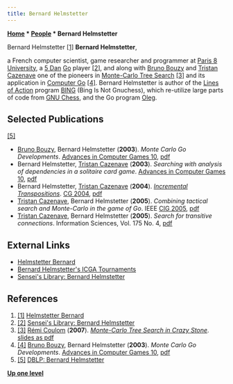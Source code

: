 ```yaml
---
title: Bernard Helmstetter
---
```

**[Home](Home "Home") * [People](People "People") * Bernard Helmstetter**

[](http://www.ai.univ-paris8.fr/~bh//) Bernard Helmstetter <a id="cite-note-1" href="#cite-ref-1">[1]</a>
**Bernard Helmstetter**,

a French computer scientist, game researcher and programmer at [Paris 8 University](University_of_Paris#8 "University of Paris"), a [5 Dan](https://en.wikipedia.org/wiki/Dan_rank) [Go](Go "Go") player <a id="cite-note-2" href="#cite-ref-2">[2]</a>, and along with [Bruno Bouzy](Bruno_Bouzy "Bruno Bouzy") and [Tristan Cazenave](Tristan_Cazenave "Tristan Cazenave") one of the pioneers in [Monte-Carlo Tree Search](Monte-Carlo_Tree_Search "Monte-Carlo Tree Search") <a id="cite-note-3" href="#cite-ref-3">[3]</a> and its application in [Computer Go](Go "Go") <a id="cite-note-4" href="#cite-ref-4">[4]</a>. Bernard Helmstetter is author of the [Lines of Action](Lines_of_Action "Lines of Action") program [BING](http://www.grappa.univ-lille3.fr/icga/program.php?id=110) (Bing Is Not Gnuchess), which re-utilize large parts of code from [GNU Chess](GNU_Chess "GNU Chess"), and the Go program [Oleg](http://www.grappa.univ-lille3.fr/icga/program.php?id=143).

## Selected Publications

<a id="cite-note-5" href="#cite-ref-5">[5]</a>

- [Bruno Bouzy](Bruno_Bouzy "Bruno Bouzy"), Bernard Helmstetter (**2003**). *Monte Carlo Go Developments*. [Advances in Computer Games 10](Advances_in_Computer_Games_10 "Advances in Computer Games 10"), [pdf](http://www.ai.univ-paris8.fr/~bh/articles/acg10-mcgo.pdf)
- Bernard Helmstetter, [Tristan Cazenave](Tristan_Cazenave "Tristan Cazenave") (**2003**). *Searching with analysis of dependencies in a solitaire card game*. [Advances in Computer Games 10](Advances_in_Computer_Games_10 "Advances in Computer Games 10"), [pdf](http://www.lamsade.dauphine.fr/~cazenave/papers/acg10-solitaire.pdf)
- Bernard Helmstetter, [Tristan Cazenave](Tristan_Cazenave "Tristan Cazenave") (**2004**). *[Incremental Transpositions](http://link.springer.com/chapter/10.1007/11674399_15)*. [CG 2004](CG_2004 "CG 2004"), [pdf](http://www.ai.univ-paris8.fr/~bh/articles/it.pdf)
- [Tristan Cazenave](Tristan_Cazenave "Tristan Cazenave"), Bernard Helmstetter (**2005**). *Combining tactical search and Monte-Carlo in the game of Go*. IEEE [CIG 2005](http://www.informatik.uni-trier.de/~ley/db/conf/cig/cig2005.html#CazenaveH05), [pdf](http://www.ai.univ-paris8.fr/~bh/articles/searchmcgo.pdf)
- [Tristan Cazenave](Tristan_Cazenave "Tristan Cazenave"), Bernard Helmstetter (**2005**). *Search for transitive connections*. Information Sciences, Vol. 175 No. 4, [pdf](http://www.lamsade.dauphine.fr/~cazenave/papers/transitive-IS-final.pdf)

## External Links

- [Helmstetter Bernard](http://www.ai.univ-paris8.fr/~bh/)
- [Bernard Helmstetter's ICGA Tournaments](https://www.game-ai-forum.org/icga-tournaments/person.php?id=93)
- [Sensei's Library: Bernard Helmstetter](http://senseis.xmp.net/?BernardHelmstetter)

## References

1. <a id="cite-ref-1" href="#cite-note-1">[1]</a> [Helmstetter Bernard](http://www.ai.univ-paris8.fr/~bh/)
1. <a id="cite-ref-2" href="#cite-note-2">[2]</a> [Sensei's Library: Bernard Helmstetter](http://senseis.xmp.net/?BernardHelmstetter)
1. <a id="cite-ref-3" href="#cite-note-3">[3]</a> [Rémi Coulom](R%C3%A9mi_Coulom "Rémi Coulom") (**2007**). *[Monte-Carlo Tree Search in Crazy Stone](http://remi.coulom.free.fr/Hakone2007/)*. [slides as pdf](http://remi.coulom.free.fr/Hakone2007/Hakone.pdf)
1. <a id="cite-ref-4" href="#cite-note-4">[4]</a> [Bruno Bouzy](Bruno_Bouzy "Bruno Bouzy"), Bernard Helmstetter (**2003**). *Monte Carlo Go Developments*. [Advances in Computer Games 10](Advances_in_Computer_Games_10 "Advances in Computer Games 10"), [pdf](http://www.ai.univ-paris8.fr/~bh/articles/acg10-mcgo.pdf)
1. <a id="cite-ref-5" href="#cite-note-5">[5]</a> [DBLP: Bernard Helmstetter](http://www.informatik.uni-trier.de/~ley/db/indices/a-tree/h/Helmstetter:Bernard.html)

**[Up one level](People "People")**

